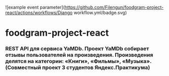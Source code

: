 ![example event parameter](https://github.com/Filengun/foodgram-project-react/actions/workflows/Django workflow.yml/badge.svg)

# foodgram-project-react
### REST API для сервиса YaMDb. Проект YaMDb собирает отзывы пользователей на произведения. Произведения делятся на категории: «Книги», «Фильмы», «Музыка». (Совместный проект 3 студентов Яндекс.Практикума)
